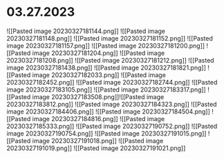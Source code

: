 # 03.27.2023
![[Pasted image 20230327181144.png]]
![[Pasted image 20230327181148.png]]
![[Pasted image 20230327181152.png]]
![[Pasted image 20230327181157.png]]
![[Pasted image 20230327181200.png]]
![[Pasted image 20230327181204.png]]
![[Pasted image 20230327181208.png]]
![[Pasted image 20230327181212.png]]
![[Pasted image 20230327181438.png]]
![[Pasted image 20230327181821.png]]
![[Pasted image 20230327182033.png]]
![[Pasted image 20230327182452.png]]
![[Pasted image 20230327182744.png]]
![[Pasted image 20230327183105.png]]
![[Pasted image 20230327183317.png]]
![[Pasted image 20230327183508.png]]![[Pasted image 20230327183812.png]]
![[Pasted image 20230327184323.png]]
![[Pasted image 20230327184406.png]]
![[Pasted image 20230327184504.png]]
![[Pasted image 20230327184816.png]]
![[Pasted image 20230327185333.png]]
![[Pasted image 20230327190752.png]]
![[Pasted image 20230327190754.png]]
![[Pasted image 20230327191015.png]]
![[Pasted image 20230327191018.png]]
![[Pasted image 20230327191019.png]]
![[Pasted image 20230327191021.png]]
